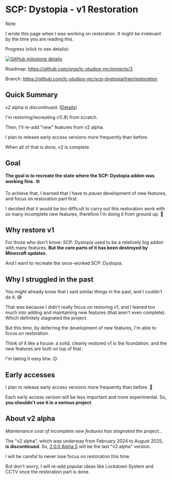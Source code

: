 # SCP: Dystopia - v1 Restoration

> [!NOTE]
> I wrote this page when I was working on restoration.
> It might be irrelevant by the time you are reading this.

Progress (click to see details):

[![GitHub milestone details](https://img.shields.io/github/milestones/progress-percent/lc-studios-mc/scp-dystopia/2)](https://github.com/lc-studios-mc/scp-dystopia/milestone/2)

Roadmap: https://github.com/orgs/lc-studios-mc/projects/3

Branch: https://github.com/lc-studios-mc/scp-dystopia/tree/restoration

## Quick Summary

v2 alpha is discontinued. ([Details](#about-v2-alpha))

I'm restoring/recreating v1(.8) from scratch.

Then, I'll re-add "new" features from v2 alpha.

I plan to release early access versions more frequently than before.

When all of that is done, v2 is complete.

## Goal

**The goal is to recreate the state where the SCP: Dystopia addon was working fine.** 🛠️

To achieve that, I learned that I have to *pause* development of new features,
and focus on restoration part first.

I decided that it would be too difficult to carry out this restoration work
with so many incomplete new features, therefore I'm doing it from ground up. 💪

## Why restore v1

For those who don't know: SCP: Dystopia used to be a relatively big addon with many features.
**But the core parts of it has been destroyed by Minecraft updates.**

And I want to recreate the once-worked SCP: Dystopia.

## Why I struggled in the past

You might already know that I said similar things in the past, and I couldn't do it. 😅

That was because I didn't really focus on restoring v1,
and I leaned too much into adding and maintaining new features (that aren't even complete).
Which definitely stagnated the project.

But this time, by deferring the development of new features, I'm able to focus on restoration.

Think of it like a house: a solid, cleanly restored v1 is the foundation,
and the new features are built on top of that.

I'm taking it easy btw. 😌

## Early accesses

I plan to release early access versions more frequently than before. 🍃

Each early access version will be less important and more experimental.
So, **you shouldn't use it in a serious project**.

## About v2 alpha

*Maintenance cost of incomplete new features has stagnated the project...*

The "v2 alpha", which was underway from February 2024 to August 2025, **is discontinued**.
So, [2.0.0 Alpha 5](https://github.com/lc-studios-mc/scp-dystopia/releases/tag/v2.0.0-alpha-5)
will be the last "v2 alpha" version.

I will be careful to never lose focus on restoration this time.

But don't worry, I will re-add popular ideas like Lockdown System and CCTV once the restoration part is done.
